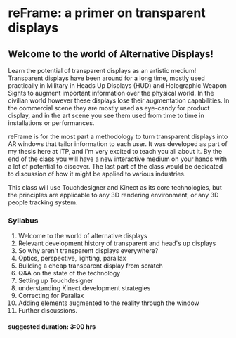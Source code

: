 # reFrame: a primer on transparent displays


## Welcome to the world of Alternative Displays!

Learn the potential of transparent displays as an artistic medium! Transparent displays have been around for a long time, mostly used practically in Military in Heads Up Displays (HUD) and Holographic Weapon Sights to augment important information over the physical world. In the civilian world however these displays lose their augmentation capabilities. In the commercial scene they are mostly used as eye-candy for product display, and in the art scene you see them used from time to time in installations or performances.

reFrame is for the most part a methodology to turn transparent displays into AR windows that tailor information to each user. It was developed as part of my thesis here at ITP, and i'm very excited to teach you all about it. By the end of the class you will have a new interactive medium on your hands with a lot of potential to discover. The last part of the class would be dedicated to discussion of how it might be applied to various industries.

This class will use Touchdesigner and Kinect as its core technologies, but the principles are applicable to any 3D rendering environment, or any 3D people tracking system. 

### Syllabus

1. Welcome to the world of alternative displays
2. Relevant development history of transparent and head's up displays
3. So why aren't transparent displays everywhere?
4. Optics, perspective, lighting, parallax
5. Building a cheap transparent display from scratch
6. Q&A on the state of the technology
7. Setting up Touchdesigner
8. understanding Kinect development strategies
9. Correcting for Parallax
10. Adding elements augmented to the reality through the window
11. Further discussions.


#### suggested duration: 3:00 hrs

